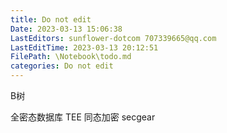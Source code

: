 ```yaml
---
title: Do not edit
Date: 2023-03-13 15:06:38
LastEditors: sunflower-dotcom 707339665@qq.com
LastEditTime: 2023-03-13 20:12:51
FilePath: \Notebook\todo.md
categories: Do not edit
---
```

B树

全密态数据库
TEE
同态加密
secgear